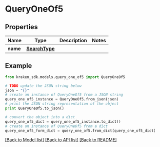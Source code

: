 # QueryOneOf5


## Properties
Name | Type | Description | Notes
------------ | ------------- | ------------- | -------------
**name** | [**SearchType**](SearchType.md) |  | 

## Example

```python
from kraken_sdk.models.query_one_of5 import QueryOneOf5

# TODO update the JSON string below
json = "{}"
# create an instance of QueryOneOf5 from a JSON string
query_one_of5_instance = QueryOneOf5.from_json(json)
# print the JSON string representation of the object
print QueryOneOf5.to_json()

# convert the object into a dict
query_one_of5_dict = query_one_of5_instance.to_dict()
# create an instance of QueryOneOf5 from a dict
query_one_of5_form_dict = query_one_of5.from_dict(query_one_of5_dict)
```
[[Back to Model list]](../README.md#documentation-for-models) [[Back to API list]](../README.md#documentation-for-api-endpoints) [[Back to README]](../README.md)


